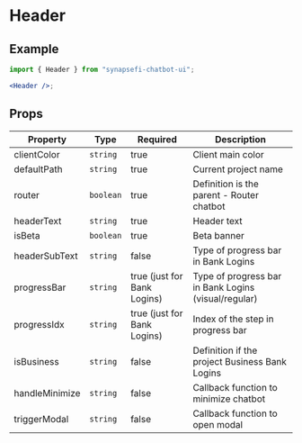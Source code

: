 # Header

## Example

```jsx
import { Header } from "synapsefi-chatbot-ui";

<Header />;
```

## Props

| Property       | Type      | Required                    | Description                                          |
| -------------- | --------- | --------------------------- | ---------------------------------------------------- |
| clientColor    | `string`  | true                        | Client main color                                    |
| defaultPath    | `string`  | true                        | Current project name                                 |
| router         | `boolean` | true                        | Definition is the parent - Router chatbot            |
| headerText     | `string`  | true                        | Header text                                          |
| isBeta         | `boolean` | true                        | Beta banner                                          |
| headerSubText  | `string`  | false                       | Type of progress bar in Bank Logins                  |
| progressBar    | `string`  | true (just for Bank Logins) | Type of progress bar in Bank Logins (visual/regular) |
| progressIdx    | `string`  | true (just for Bank Logins) | Index of the step in progress bar                    |
| isBusiness     | `string`  | false                       | Definition if the project Business Bank Logins       |
| handleMinimize | `string`  | false                       | Callback function to minimize chatbot                |
| triggerModal   | `string`  | false                       | Callback function to open modal                      |

